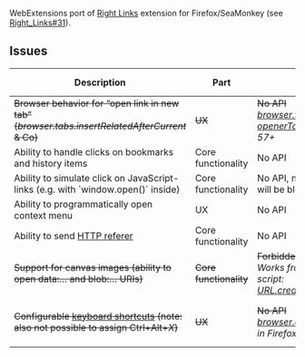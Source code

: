 WebExtensions port of <a href="https://github.com/Infocatcher/Right_Links">Right Links</a> extension for Firefox/SeaMonkey (see <a href="https://github.com/Infocatcher/Right_Links/issues/31">Right_Links#31</a>).

## Issues
<table>
<thead>
	<tr>
		<th>Description</th>
		<th>Part</th>
		<th>Status</th>
		<th>Severity</th>
		<th>Firefox bug</th>
	</tr>
</thead>
<tbody>
	<tr>
		<td><del>Browser behavior for “open link in new tab” (<em>browser.tabs.insertRelatedAfterCurrent</em> & Co)</del></td>
		<td><del>UX</del></td>
		<td><del>No API</del><br><em><a href="https://developer.mozilla.org/en-US/Add-ons/WebExtensions/API/tabs/create">browser.tabs.create({ openerTabId: … })</a> in Firefox 57+</td>
		<td><del>Major</del></td>
		<td></td>
	</tr>
	<tr>
		<td>Ability to handle clicks on bookmarks and history items</td>
		<td>Core functionality</td>
		<td>No API</td>
		<td>Major</td>
		<td></td>
	</tr>
	<tr>
		<td>Ability to simulate click on JavaScript-links (e.g. with `window.open()` inside)</td>
		<td>Core functionality</td>
		<td>No API, new tabs/windows will be blocked</td>
		<td>Major</td>
		<td></td>
	</tr>
	<tr>
		<td>Ability to programmatically open context menu</td>
		<td>UX</td>
		<td>No API</td>
		<td>Major</td>
		<td></td>
	</tr>
	<tr>
		<td>Ability to send <a href="https://en.wikipedia.org/wiki/HTTP_referer">HTTP referer</a></td>
		<td>Core functionality</td>
		<td>No API</td>
		<td>Major</td>
		<td></td>
	</tr>
	<tr>
		<td><del>Support for canvas images (ability to open data:… and blob:… URIs)</del></td>
		<td><del>Core functionality</del></td>
		<td><del>Forbidden</del><br><em>Works from background script: <a href="https://github.com/Infocatcher/Right_Links_WE/commit/0a0d5bb1fa52dfea9c8cb78827eeed2348647e81">URL.createObjectURL(Blob)</a></em></td>
		<td><del>Minor</del></td>
		<td></td>
	</tr>
	<tr>
		<td><del>Configurable <a href="https://developer.mozilla.org/en-US/Add-ons/WebExtensions/manifest.json/commands">keyboard shortcuts</a> (note: also not possible to assign Ctrl+Alt+<em>X</em>)</del></td>
		<td><del>UX</del></td>
		<td><del>No API</del><br><em><a href="https://developer.mozilla.org/en-US/Add-ons/WebExtensions/API/commands/update">browser.commands.update()</a> in Firefox 60+</em></td>
		<td><del>Minor</del></td>
		<td><del><a href="https://bugzilla.mozilla.org/show_bug.cgi?id=1421811">Bug 1421811</a></del>, <a href="https://bugzilla.mozilla.org/show_bug.cgi?id=1303384">bug 1303384</a></td>
	</tr>
</tbody>
</table>